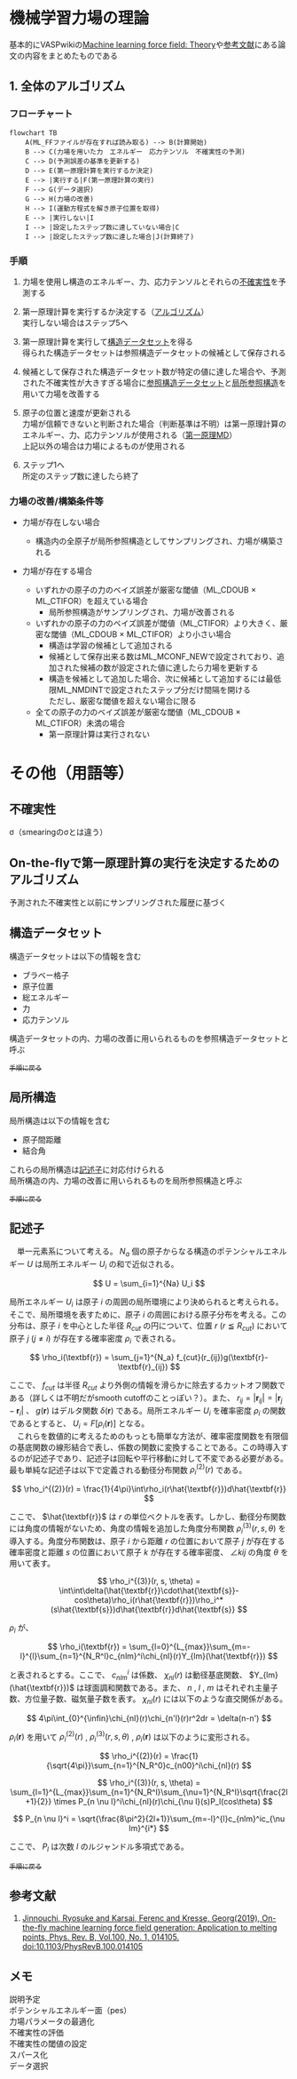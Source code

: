 # 機械学習力場の理論
基本的にVASPwikiの[Machine learning force field: Theory](https://www.vasp.at/wiki/index.php/Machine_learning_force_field:_Theory)や[参考文献](#参考文献)にある論文の内容をまとめたものである  

## 1. 全体のアルゴリズム
### フローチャート
```mermaid
flowchart TB
    A(ML_FFファイルが存在すれば読み取る) --> B(計算開始)
    B --> C(力場を用いた力　エネルギー　応力テンソル　不確実性の予測)
    C --> D(予測誤差の基準を更新する)
    D --> E(第一原理計算を実行するか決定)
    E --> |実行する|F(第一原理計算の実行)
    F --> G(データ選択)
    G --> H(力場の改善)
    H --> I(運動方程式を解き原子位置を取得)
    E --> |実行しない|I
    I --> |設定したステップ数に達していない場合|C
    I --> |設定したステップ数に達した場合|J(計算終了)
```

### 手順
1. 力場を使用し構造のエネルギー、力、応力テンソルとそれらの[不確実性](#不確実性)を予測する

2. 第一原理計算を実行するか決定する（[アルゴリズム](#on-the-flyで第一原理計算の実行を決定するためのアルゴリズム)）  
実行しない場合はステップ5へ

3. 第一原理計算を実行して[構造データセット](#構造データセット)を得る<br>得られた構造データセットは参照構造データセットの候補として保存される 

4. 候補として保存された構造データセット数が特定の値に達した場合や、予測された不確実性が大きすぎる場合に[参照構造データセット](#構造データセット)と[局所参照構造](#局所構造)を用いて力場を改善する

5. 原子の位置と速度が更新される<br>力場が信頼できないと判断された場合（判断基準は不明）は第一原理計算のエネルギー、力、応力テンソルが使用される（[第一原理MD](../VASP_theory/README.md#第一原理MD)）<br>上記以外の場合は力場によるものが使用される

6. ステップ1へ<br>所定のステップ数に達したら終了

### 力場の改善/構築条件等
- 力場が存在しない場合  
    - 構造内の全原子が局所参照構造としてサンプリングされ、力場が構築される  

- 力場が存在する場合  
    - いずれかの原子の力のベイズ誤差が厳密な閾値（ML_CDOUB $\times$ ML_CTIFOR）を超えている場合
        - 局所参照構造がサンプリングされ、力場が改善される  
    - いずれかの原子の力のベイズ誤差が閾値（ML_CTIFOR）より大きく、厳密な閾値（ML_CDOUB $\times$ ML_CTIFOR）より小さい場合
        - 構造は学習の候補として追加される
        - 候補として保存出来る数はML_MCONF_NEWで設定されており、追加された候補の数が設定された値に達したら力場を更新する
        - 構造を候補として追加した場合、次に候補として追加するには最低限ML_NMDINTで設定されたステップ分だけ間隔を開ける<br>ただし、厳密な閾値を超えない場合に限る
    - 全ての原子の力のベイズ誤差が厳密な閾値（ML_CDOUB $\times$ ML_CTIFOR）未満の場合
        - 第一原理計算は実行されない



# その他（用語等）
## 不確実性  
σ（smearingのσとは違う）

## On-the-flyで第一原理計算の実行を決定するためのアルゴリズム
予測された不確実性と以前にサンプリングされた履歴に基づく

## 構造データセット  
構造データセットは以下の情報を含む

- ブラベー格子
- 原子位置
- 総エネルギー
- 力
- 応力テンソル

構造データセットの内、力場の改善に用いられるものを参照構造データセットと呼ぶ  

[<sub>手順に戻る</sub>](#手順)

## 局所構造  
局所構造は以下の情報を含む

- 原子間距離
- 結合角  

これらの局所構造は[記述子](#記述子)に対応付けられる  
局所構造の内、力場の改善に用いられるものを局所参照構造と呼ぶ  

[<sub>手順に戻る</sub>](#手順)

## 記述子  
&emsp;単一元素系について考える。 $N_a$ 個の原子からなる構造のポテンシャルエネルギー $U$ は局所エネルギー $U_i$ の和で近似される。  

$$ U = \sum_{i=1}^{Na} U_i $$

局所エネルギー $U_i$ は原子 $i$ の周囲の局所環境により決められると考えられる。そこで、局所環境を表すために、原子 $i$ の周囲における原子分布を考える。この分布は、原子 $i$ を中心とした半径 $R_{cut}$ の円について、位置 $r \ (r \leqq R_{cut})$ において原子 $j \ (j \neq i)$ が存在する確率密度 $\rho_i$ で表される。  

$$ \rho_i(\textbf{r}) = \sum_{j=1}^{N_a} f_{cut}(r_{ij})g(\textbf{r}-\textbf{r}_{ij}) $$

ここで、 $f_{cut}$ は半径 $R_{cut}$ より外側の情報を滑らかに除去するカットオフ関数である（詳しくは不明だがsmooth cutoffのことっぽい？）。また、 $r_{ij} = |\textbf{{r}}_{ij}| = |\textbf{r}_j-\textbf{r}_i|$ 、 $g(\textbf{r})$ はデルタ関数 $\delta(\textbf{r})$ である。局所エネルギー $U_i$ を確率密度 $\rho_i$ の関数であるとすると、 $U_i = F[\rho_i(\textbf{r})]$ となる。  
&emsp;これらを数値的に考えるためのもっとも簡単な方法が、確率密度関数を有限個の基底関数の線形結合で表し、係数の関数に変換することである。この時導入するのが記述子であり、記述子は回転や平行移動に対して不変である必要がある。最も単純な記述子は以下で定義される動径分布関数 $\rho_i^{(2)}(r)$ である。

$$ \rho_i^{(2)}(r) = \frac{1}{4\pi}\int\rho_i(r\hat{\textbf{r}})d\hat{\textbf{r}} $$

ここで、 $\hat{\textbf{r}}$ は $r$ の単位ベクトルを表す。しかし、動径分布関数には角度の情報がないため、角度の情報を追加した角度分布関数 $\rho_i^{(3)}(r, s, \theta)$ を導入する。角度分布関数は、原子 $i$ から距離 $r$ の位置において原子 $j$ が存在する確率密度と距離 $s$ の位置において原子 $k$ が存在する確率密度、 $\angle kij$ の角度 $\theta$ を用いて表す。

$$ \rho_i^{(3)}(r, s, \theta) = \int\int\delta(\hat{\textbf{r}}\cdot\hat{\textbf{s}}-cos\theta)\rho_i(r\hat{\textbf{r}})\rho_i^*(s\hat{\textbf{s}})d\hat{\textbf{r}}d\hat{\textbf{s}} $$

 $\rho_i$ が、

$$ \rho_i(\textbf{r}) = \sum_{l=0}^{L_{max}}\sum_{m=-l}^{l}\sum_{n=1}^{N_R^l}c_{nlm}^i\chi_{nl}(r)Y_{lm}(\hat{\textbf{r}}) $$

と表されるとする。ここで、 $c_{nlm}^i$ は係数、 $\chi_{nl}(r)$ は動径基底関数、 $Y_{lm}(\hat{\textbf{r}})$ は球面調和関数である。また、 $n$ ,  $l$ ,  $m$ はそれぞれ主量子数、方位量子数、磁気量子数を表す。 $\chi_{nl}(r)$ には以下のような直交関係がある。  

$$ 4\pi\int_{0}^{\infin}\chi_{nl}(r)\chi_{n'l}(r)r^2dr = \delta(n-n') $$

 $\rho_i(\textbf{r})$ を用いて $\rho_i^{(2)}(r)$ ,  $\rho_i^{(3)}(r, s, \theta)$ , $\rho_i(\textbf{r})$ は以下のように変形される。

$$ \rho_i^{(2)}(r) = \frac{1}{\sqrt{4\pi}}\sum_{n=1}^{N_R^0}c_{n00}^i\chi_{nl}(r) $$

$$ \rho_i^{(3)}(r, s, \theta) = \sum_{l=1}^{L_{max}}\sum_{n=1}^{N_R^l}\sum_{\nu=1}^{N_R^l}\sqrt{\frac{2l+1}{2}} \times P_{n \nu l}^i\chi_{nl}(r)\chi_{\nu l}(s)P_l(cos\theta) $$

$$ P_{n \nu l}^i = \sqrt{\frac{8\pi^2}{2l+1}}\sum_{m=-l}^{l}c_{nlm}^ic_{\nu lm}^{i*} $$

ここで、 $P_l$ は次数 $l$ のルジャンドル多項式である。

[<sub>手順に戻る</sub>](#手順)

## 参考文献
 1. [Jinnouchi, Ryosuke and Karsai, Ferenc and Kresse, Georg(2019), On-the-fly machine learning force field generation: Application to melting points, Phys. Rev. B, Vol.100,  No. 1, 014105. doi:10.1103/PhysRevB.100.014105](https://link.aps.org/doi/10.1103/PhysRevB.100.014105)  


## メモ  
説明予定  
ポテンシャルエネルギー面（pes）  
力場パラメータの最適化  
不確実性の評価  
不確実性の閾値の設定  
スパース化  
データ選択  

